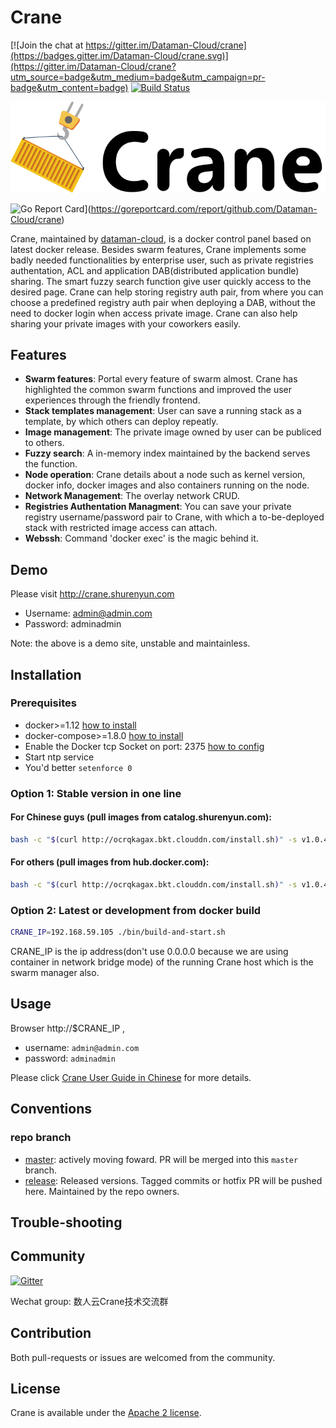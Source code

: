 # Crane

[![Join the chat at https://gitter.im/Dataman-Cloud/crane](https://badges.gitter.im/Dataman-Cloud/crane.svg)](https://gitter.im/Dataman-Cloud/crane?utm_source=badge&utm_medium=badge&utm_campaign=pr-badge&utm_content=badge)
[![Build Status](https://travis-ci.org/Dataman-Cloud/crane.svg?branch=master)](https://travis-ci.org/Dataman-Cloud/crane)


![Crane](doc/img/crane-logo-black.png)


![Go Report Card](https://goreportcard.com/badge/github.com/Dataman-Cloud/crane)](https://goreportcard.com/report/github.com/Dataman-Cloud/crane)


Crane, maintained by [dataman-cloud](https://github.com/Dataman-Cloud), is a docker control panel based on latest docker release. Besides swarm features, Crane implements some badly needed functionalities by enterprise user, such as private registries authentation, ACL and application DAB(distributed application bundle) sharing. The smart fuzzy search function give user quickly access to the desired page. Crane can help storing registry auth pair, from where you can choose a predefined registry auth pair when deploying a DAB, without the need to docker login when access private image. Crane can also help sharing your private images with your coworkers easily.

## Features

  * **Swarm features**: Portal every feature of swarm almost. Crane has highlighted the common swarm functions and improved the user experiences through the friendly frontend.
  * **Stack templates management**: User can save a running stack as a template, by which others can deploy repeatly.
  * **Image management**: The private image owned by user can be publiced to others.
  * **Fuzzy search**: A in-memory index maintained by the backend serves the function.
  * **Node operation**: Crane details about a node such as kernel version, docker info, docker images and also containers running on the node.
  * **Network Management**: The overlay network CRUD.
  * **Registries Authentation Managment**: You can save your private registry username/password pair to Crane, with which a to-be-deployed stack with restricted image access can attach.
  * **Webssh**: Command 'docker exec' is the magic behind it.

## Demo

Please visit http://crane.shurenyun.com

* Username: admin@admin.com
* Password: adminadmin

Note: the above is a demo site, unstable and maintainless.


## Installation

### Prerequisites

* docker>=1.12 [how to install](https://docs.docker.com/engine/installation/)
* docker-compose>=1.8.0 [how to install](https://docs.docker.com/compose/install/)
* Enable the Docker tcp Socket on port: 2375 [how to config](https://docs.docker.com/engine/reference/commandline/dockerd/#/daemon-socket-option)
* Start ntp service
* You'd better `setenforce 0`

### Option 1: Stable version in one line

#### For Chinese guys (pull images from catalog.shurenyun.com):

  ```bash
  bash -c "$(curl http://ocrqkagax.bkt.clouddn.com/install.sh)" -s v1.0.4
  ```

#### For others (pull images from hub.docker.com):

  ```bash
  bash -c "$(curl http://ocrqkagax.bkt.clouddn.com/install.sh)" -s v1.0.4 2breakfast/
  ```

### Option 2: Latest or development from docker build

  ```bash
  CRANE_IP=192.168.59.105 ./bin/build-and-start.sh
  ```

CRANE_IP is the ip address(don't use 0.0.0.0 because we are using container in network bridge mode) of the running Crane host which is the swarm manager also.

## Usage

Browser http://$CRANE_IP , 

  * username: `admin@admin.com`
  * password: `adminadmin`

Please click [Crane User Guide in Chinese](https://dataman.gitbooks.io/crane/content/) for more details.

## Conventions

### repo branch
  * [master](https://github.com/Dataman-Cloud/crane/tree/master):  actively moving foward. PR will be merged into this `master` branch.
  * [release](https://github.com/Dataman-Cloud/crane/tree/release): Released versions. Tagged commits or hotfix PR will be pushed here. Maintained by the repo owners.

## Trouble-shooting

## Community

[![Gitter](https://badges.gitter.im/Dataman-Cloud/crane.svg)](https://gitter.im/Dataman-Cloud/crane?utm_source=badge&utm_medium=badge&utm_campaign=pr-badge)

Wechat group: 数人云Crane技术交流群

## Contribution

Both pull-requests or issues are welcomed from the community.

## License

Crane is available under the [Apache 2 license](./LICENSE).
